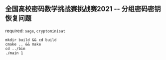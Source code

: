 ## 全国高校密码数学挑战赛挑战赛2021 -- 分组密码密钥恢复问题

required: `sage`, `cryptominisat`

```shell
mkdir build && cd build
cmake .. && make
cd ../bin
./main 1
```